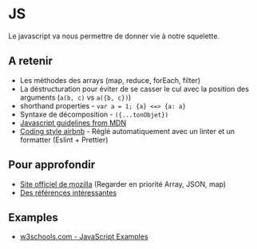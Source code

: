 # JS
Le javascript va nous permettre de donner vie à notre squelette.<br />

## A retenir
- Les méthodes des arrays (map, reduce, forEach, filter)
- La déstructuration pour éviter de se casser le cul avec la position des arguments (`a(b, c)` vs `a({b, c})`)
- shorthand properties - `var a = 1; {a} <=> {a: a}`
- Syntaxe de décomposition - `({...tonObjet})`
- [Javascript guidelines from MDN](https://developer.mozilla.org/en-US/docs/MDN/Guidelines/Code_guidelines/JavaScript)
- [Coding style airbnb](https://github.com/airbnb/javascript#types) - Réglé automatiquement avec un linter et un formatter (Eslint + Prettier)

## Pour approfondir
- [Site officiel de mozilla](https://developer.mozilla.org/en-US/docs/Web/JavaScript) (Regarder en priorité Array, JSON, map)
- [Des références intéressantes](https://developer.mozilla.org/en-US/docs/Web/JavaScript/Reference)

## Examples
- [w3schools.com - JavaScript Examples](https://www.w3schools.com/js/js_examples.asp)